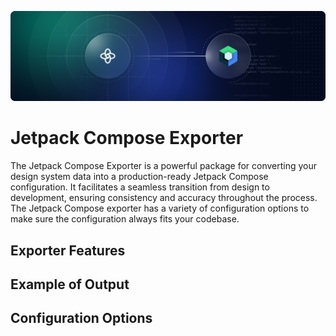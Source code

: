 ![Jetpack Compose Exporter](https://raw.githubusercontent.com/Supernova-Studio/exporters/main/exporters/jetpack-compose/resources/header.png)

# Jetpack Compose Exporter

The Jetpack Compose Exporter is a powerful package for converting your design system data into a production-ready Jetpack Compose configuration. It facilitates a seamless transition from design to development, ensuring consistency and accuracy throughout the process. The Jetpack Compose exporter has a variety of configuration options to make sure the configuration always fits your codebase.

## Exporter Features

## Example of Output

## Configuration Options
